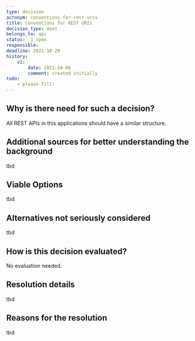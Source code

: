 ```yaml
---
type: decision
acronym: conventions-for-rest-uris
title: Conventions for REST URIs
decision_type: must
belongs_to: api
status: _1_open
responsible: 
deadline: 2021-10-29
history:
    v1:
        date: 2021-10-08
        comment: created initially
todo: 
    - please fill!
---
```


## Why is there need for such a decision?

All REST APIs in this applications should have a similar structure.

## Additional sources for better understanding the background

tbd

## Viable Options

tbd

## Alternatives not seriously considered

tbd

## How is this decision evaluated?

No evaluation needed.

 
## Resolution details

tbd

## Reasons for the resolution

tbd